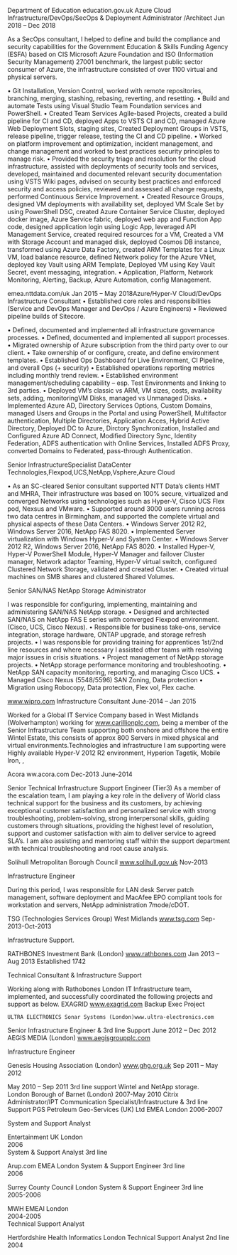 Department of Education    education.gov.uk
Azure Cloud Infrastructure/DevOps/SecOps & Deployment Administrator /Architect	Jun 2018 – Dec 2018

As a SecOps consultant, I helped to define and build the compliance and security capabilities for the Government Education & Skills Funding Agency (ESFA) based on CIS Microsoft Azure Foundation and ISO (Information Security Management) 27001 benchmark, the largest public sector consumer of Azure, the infrastructure consisted of over 1100 virtual and physical servers.

•	Git Installation, Version Control, worked with remote repositories, branching, merging, stashing, rebasing, reverting, and resetting.
•	Build and automate Tests using Visual Studio Team Foundation services and PowerShell.
•	Created Team Services Agile-based Projects, created a build pipeline for CI and CD, deployed Apps to VSTS CI and CD, managed Azure Web Deployment Slots, staging sites, Created Deployment Groups in VSTS, release pipeline, trigger release, testing the CI and CD pipeline.
•	Worked on platform improvement and optimization, incident management, and change management and worked to best practices security principles to manage risk.
•	Provided the security triage and resolution for the cloud infrastructure, assisted with deployments of security tools and services, developed, maintained and documented relevant security documentation using VSTS Wiki pages, advised on security best practices and enforced security and access policies, reviewed and assessed all change requests, performed Continuous Service Improvement.
•	Created Resource Groups, designed VM deployments with availability set, deployed VM Scale Set by using PowerShell DSC, created Azure Container Service Cluster, deployed docker image, Azure Service fabric, deployed web app and Function App code, designed application login using Logic App, leveraged API Management Service, created required resources for a VM, Created a VM with Storage Account and managed disk, deployed Cosmos DB instance, transformed using Azure Data Factory, created ARM Templates for a Linux VM, load balance resource, defined Network policy for the Azure VNet, deployed key Vault using ARM Template, Deployed VM using Key Vault Secret, event messaging, integration.
•	Application, Platform, Network Monitoring, Alerting, Backup, Azure Automation, config Management.

emea.nttdata.com/uk  	 Jan 2015 – May 2018Azure/Hyper-V Cloud/DevOps Infrastructure Consultant
•	Established core roles and responsibilities (Service and DevOps Manager and DevOps / Azure Engineers)
•	Reviewed pipeline builds of Sitecore.
 
•	Defined, documented and implemented all infrastructure governance processes.
•	Defined, documented and implemented all support processes.
•	Migrated ownership of Azure subscription from the third party over to our client.
•	Take ownership of or configure, create, and define environment templates.
•	Established Ops Dashboard for Live Environment, CI Pipeline, and overall Ops (+ security)
•	Established operations reporting metrics including monthly trend review.
•	Established environment management/scheduling capability – esp. Test Environments and linking to 3rd parties.
•	Deployed VM’s classic vs ARM, VM sizes, costs, availability sets, adding, monitoringVM Disks, managed vs Unmanaged Disks.
•	Implemented Azure AD, Directory Services Options, Custom Domains, managed Users and Groups in the Portal and using PowerShell, Multifactor authentication, Multiple Directories, Application Acces, Hybrid Active Directory, Deployed DC to Azure, Dirctory Synchronization, Installed and Configured Azure AD Connect, Modified Directory Sync, Identity Federation, ADFS authentication with Online Services, Installed ADFS Proxy, converted Domains to Federated, pass-through Authentication.

Senior InfrastructureSpecialist DataCenter Technologies,Flexpod,UCS,NetApp,Vsphere,Azure Cloud
 

•	As an SC-cleared Senior consultant supported NTT Data’s clients HMT and MHRA, Their infrastructure was based on 100% secure, virtualized and converged Networks using technologies such as Hyper-V, Cisco UCS Flex pod, Nexsus and VMware.
•	Supported around 3000 users running across two data centres in Birmingham, and supported the complete virtual and physical aspects of these Data Centers.
•	Windows Server 2012 R2, Windows Server 2016, NetApp FAS 8020.
•	Implemented Server virtualization with Windows Hyper-V and System Center.
•	Windows Server 2012 R2, Windows Server 2016, NetApp FAS 8020.
•	Installed Hyper-V, Hyper-V PowerShell Module, Hyper-V Manager and failover Cluster manager, Network adaptor Teaming, Hyper-V virtual switch, configured Clustered Network Storage, validated and created Cluster.
•	Created virtual machines on SMB shares and clustered Shared Volumes.

Senior SAN/NAS NetApp Storage Administrator

I was responsible for configuring, implementing, maintaining and administering SAN/NAS NetApp storage.
•	Designed and architected SAN/NAS on NetApp FAS E series with converged Flexpod environment. (Cisco, UCS, Cisco Nexus).
•	Responsible for business take-ons, service integration, storage hardware, ONTAP upgrade, and storage refresh projects.
•	I was responsible for providing training for apprentices 1st/2nd line resources and where necessary I assisted other teams with resolving major issues in crisis situations.
•	Project management of NetApp storage projects.
•	NetApp storage performance monitoring and troubleshooting.
•	NetApp SAN capacity monitoring, reporting, and managing Cisco UCS.
•	Managed Cisco Nexus (5548/5596) SAN Zoning, Data protection
•	Migration using Robocopy, Data protection, Flex vol, Flex cache.




  www.wipro.com
Infrastructure Consultant	June-2014 – Jan 2015

Worked for a Global IT Service Company based in West Midlands (Wolverhampton) working for www.carillionplc.com, being a member of the Senior Infrastructure Team supporting both onshore and offshore the entire Wintel Estate, this consists of approx 800 Servers in mixed physical and virtual environments.Technologies and infrastructure I am supporting were Highly available Hyper-V 2012 R2 environment, Hyperion Tagetik, Mobile Iron, ,

Acora	  ww.acora.com	Dec-2013 June-2014
 
  Senior Technical Infrastructure Support Engineer (Tier3)
As a member of the escalation team, I am playing a key role in the delivery of World class technical support for the business and its customers, by achieving exceptional customer satisfaction and personalized service with strong troubleshooting, problem-solving, strong interpersonal skills, guiding customers through situations, providing the highest level of resolution, support and customer satisfaction with aim to deliver service to agreed SLA’s. I am also assisting and mentoring staff within the support department with technical troubleshooting and root cause analysis.

Solihull Metropolitan Borough Council    www.solihull.gov.uk	Nov-2013
 

Infrastructure Engineer

During this period, I was responsible for LAN desk Server patch management, software deployment and MacAfee EPO compliant tools for workstation and servers, NetApp administration 7mode/cDOT.



TSG (Technologies Services Group) West Midlands www.tsg.com	Sep-2013-Oct-2013
 

Infrastructure Support.

RATHBONES Investment Bank (London) www.rathbones.com	Jan 2013 – Aug 2013
Established 1742
 

Technical Consultant & Infrastructure Support
 
Working along with Rathobones London IT Infrastructure team, implemented, and successfully coordinated the following projects and support as below. EXAGRID    www.exagrid.com Backup Exec Project

	ULTRA ELECTRONICS Sonar Systems (London)www.ultra-electronics.com

Senior Infrastructure Engineer & 3rd line Support	June 2012 – Dec 2012		
	AEGIS MEDIA (London) www.aegisgroupplc.com

Infrastructure Engineer

Genesis Housing Association (London) www.ghg.org.uk
Sep 2011 –	May 2012


May 2010 – Sep 2011	
	3rd line support Wintel and NetApp storage.			
London Borough of Barnet (London)	2007-May 2010
Citrix Administrator/IPT Communication Specialist/Infrastructure & 3rd line Support
PGS Petroleum Geo-Services (UK) Ltd EMEA London	2006-2007
 
System and Support Analyst	

Entertainment UK London		
2006	
System & Support Analyst 3rd line			

Arup.com EMEA London
System & Support Engineer 3rd line			
2006

Surrey County Council London
System & Support Engineer 3rd line		
2005-2006	

MWH EMEAI London		
2004-2005	
Technical Support Analyst			

Hertfordshire Health Informatics London
Technical Support Analyst 2nd line	
         2004		

